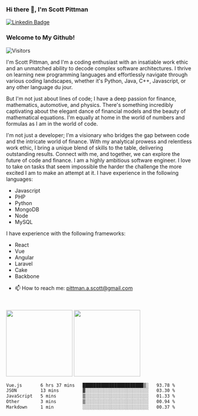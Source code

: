 ### Hi there 👋, I'm <a href="https://www.linkedin.com/in/scott-pittman" style="text-decoration: none;">Scott Pittman</a>
[![Linkedin Badge](https://img.shields.io/badge/-LinkedIn-0e76a8?style=flat-square&logo=Linkedin&logoColor=white)](https://linkedin.com/in/scott-pittman)

### Welcome to My Github!
![Visitors](https://api.visitorbadge.io/api/visitors?path=https%3A%2F%2Fgithub.com%2Fpittmans1%2Fgithub-visitors-badge&labelColor=%232ccce4&countColor=%2337d67a)

I'm Scott Pittman, and I'm a coding enthusiast with an insatiable work ethic and an unmatched ability to decode complex software architectures. I thrive on learning new programming languages and effortlessly navigate through various coding landscapes, whether it's Python, Java, C++, Javascript, or any other language du jour.

But I'm not just about lines of code; I have a deep passion for finance, mathematics, automotive, and physics. There's something incredibly captivating about the elegant dance of financial models and the beauty of mathematical equations. I'm equally at home in the world of numbers and formulas as I am in the world of code.

I'm not just a developer; I'm a visionary who bridges the gap between code and the intricate world of finance. With my analytical prowess and relentless work ethic, I bring a unique blend of skills to the table, delivering outstanding results. Connect with me, and together, we can explore the future of code and finance.
I am a highly ambitious software engineer. I love to take on tasks that seem impossible the harder the challenge the more excited I am to make an attempt at it. I have experience in the following languages:
* Javascript
* PHP
* Python
* MongoDB
* Node
* MySQL
  
I have experience with the following frameworks:
* React
* Vue
* Angular
* Laravel
* Cake
* Backbone

- 📫 How to reach me: [pittman.a.scott@gmail.com](mailto:pittman.a.scott@gmail.com)

<!--
**pittmans1/pittmans1** is a ✨ _special_ ✨ repository because its `README.md` (this file) appears on your GitHub profile.

Here are some ideas to get you started:

- 🔭 I’m currently working on ...
- 🌱 I’m currently learning ...
- 👯 I’m looking to collaborate on ...
- 🤔 I’m looking for help with ...
- 💬 Ask me about ...

- ⚡ Fun fact: ...
-->
</br>
<p>
  <img height="180em" src="https://github-readme-stats.vercel.app/api?username=pittmans1&show_icons=true&hide_border=true&&count_private=true&include_all_commits=true" />
 <img height="180em" src="https://github-readme-stats.vercel.app/api/top-langs/?username=pittmans1&exclude_repo=KNN-Image-Classification&show_icons=true&hide_border=true&layout=compact&langs_count=8"/>
</p>
<!--START_SECTION:waka-->

```txt
Vue.js       6 hrs 37 mins   ███████████████████████▒░   93.78 %
JSON         13 mins         ▓░░░░░░░░░░░░░░░░░░░░░░░░   03.30 %
JavaScript   5 mins          ▒░░░░░░░░░░░░░░░░░░░░░░░░   01.33 %
Other        3 mins          ▒░░░░░░░░░░░░░░░░░░░░░░░░   00.94 %
Markdown     1 min           ░░░░░░░░░░░░░░░░░░░░░░░░░   00.37 %
```

<!--END_SECTION:waka-->
